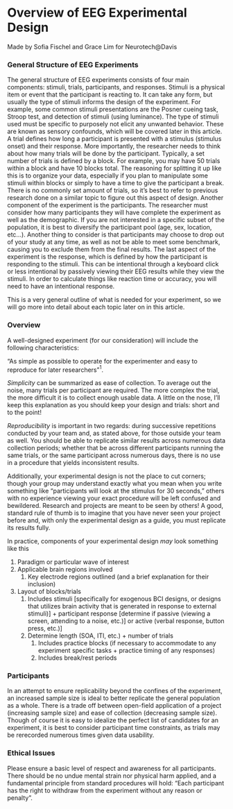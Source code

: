 # Overview of EEG Experimental Design
Made by Sofia Fischel and Grace Lim for Neurotech@Davis

### General Structure of EEG Experiments

The general structure of EEG experiments consists of four main components: stimuli, trials, participants, and responses. Stimuli is a physical item or event that the participant is reacting to. It can take any form, but usually the type of stimuli informs the design of the experiment. For example, some common stimuli presentations are the Posner cueing task, Stroop test, and detection of stimuli (using luminance). The type of stimuli used must be specific to purposely not elicit any unwanted behavior. These are known as sensory confounds, which will be covered later in this article. A trial defines how long a participant is presented with a stimulus (stimulus onset) and their response. More importantly, the researcher needs to think about how many trials will be done by the participant. Typically, a set number of trials is defined by a block. For example, you may have 50 trials within a block and have 10 blocks total. The reasoning for splitting it up like this is to organize your data, especially if you plan to manipulate some stimuli within blocks or simply to have a time to give the participant a break. There is no commonly set amount of trials, so it’s best to refer to previous research done on a similar topic to figure out this aspect of design. Another component of the experiment is the participants. The researcher must consider how many participants they will have complete the experiment as well as the demographic. If you are not interested in a specific subset of the population, it is best to diversify the participant pool (age, sex, location, etc…). Another thing to consider is that participants may choose to drop out of your study at any time, as well as not be able to meet some benchmark, causing you to exclude them from the final results. The last aspect of the experiment is the response, which is defined by how the participant is responding to the stimuli. This can be intentional through a keyboard click or less intentional by passively viewing their EEG results while they view the stimuli. In order to calculate things like reaction time or accuracy, you will need to have an intentional response. 

This is a very general outline of what is needed for your experiment, so we will go more into detail about each topic later on in this article.

### Overview

A well-designed experiment (for our consideration) will include the following characteristics:

“As simple as possible to operate for the experimenter and easy to reproduce for later researchers”$^{1}$.

*Simplicity* can be summarized as ease of collection. To average out the noise, many trials per participant are required. The more complex the trial, the more difficult it is to collect enough usable data. A little on the nose, I’ll keep this explanation as you should keep your design and trials: short and to the point!

*Reproducibility* is important in two regards: during successive repetitions conducted by your team and, as stated above, for those outside your team as well. You should be able to replicate similar results across numerous data collection periods; whether that be across different participants running the same trials, or the same participant across numerous days, there is no use in a procedure that yields inconsistent results.

Additionally, your experimental design is not the place to cut corners; though your group may understand exactly what you mean when you write something like “participants will look at the stimulus for 30 seconds,” others with no experience viewing your exact procedure will be left confused and bewildered. Research and projects are meant to be seen by others! A good, standard rule of thumb is to imagine that you have never seen your project before and, with only the experimental design as a guide, you must replicate its results fully.

In practice, components of your experimental design *may* look something like this

1. Paradigm or particular wave of interest
2. Applicable brain regions involved
    1. Key electrode regions outlined (and a brief explanation for their inclusion)
3. Layout of blocks/trials
    1. Includes stimuli [specifically for exogenous BCI designs, or designs that utilizes brain activity that is generated in response to external stimuli)] + participant response [determine if passive (viewing a screen, attending to a noise, etc.)] or active (verbal response, button press, etc.)]
    2. Determine length (SOA, ITI, etc.) + number of trials
        1. Includes practice blocks (if necessary to accommodate to any experiment specific tasks + practice timing of any responses)
        2. Includes break/rest periods

### Participants

In an attempt to ensure replicability beyond the confines of the experiment, an increased sample size is ideal to better replicate the general population as a whole. There is a trade off between open-field application of a project (increasing sample size) and ease of collection (decreasing sample size). Though of course it is easy to idealize the perfect list of candidates for an experiment, it is best to consider participant time constraints, as trials may be rerecorded numerous times given data usability.

### Ethical Issues

Please ensure a basic level of respect and awareness for all participants. There should be no undue mental strain nor physical harm applied, and a fundamental principle from standard procedures will hold: “Each participant has the right to withdraw from the experiment without any reason or penalty”.
